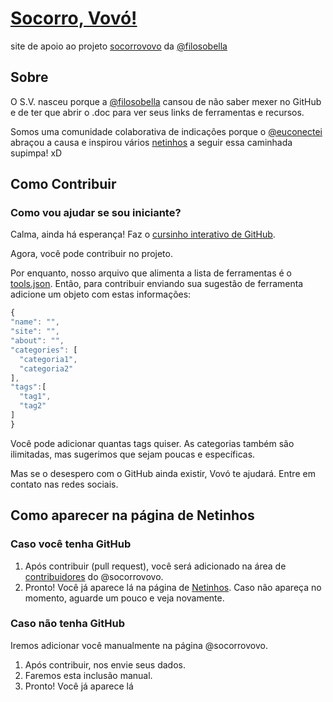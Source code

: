 # [Socorro, Vovó!](https://socorrovovo.github.io)
site de apoio ao projeto [socorrovovo][vsoriginal] da [@filosobella][filosobella]

## Sobre

O S.V. nasceu porque a [@filosobella][filosobella] cansou de não saber mexer no GitHub e de ter que abrir o .doc para ver seus links de ferramentas e recursos.

Somos uma comunidade colaborativa de indicações porque o [@euconectei][euconectei] abraçou a causa e inspirou vários [netinhos][netinhos] a seguir essa caminhada supimpa! xD

## Como Contribuir

### Como vou ajudar se sou iniciante?

Calma, ainda há esperança! Faz o [cursinho interativo de GitHub][cursoGithub].

Agora, você pode contribuir no projeto.

Por enquanto, nosso arquivo que alimenta a lista de ferramentas é o [tools.json][dataFerramentas]. Então, para contribuir enviando sua sugestão de ferramenta adicione um objeto com estas informações:

  ```js
{
  "name": "",
  "site": "",
  "about": "",
  "categories": [
    "categoria1",
    "categoria2"
  ],
  "tags":[
    "tag1",
    "tag2"
  ]
}
  ```

Você pode adicionar quantas tags quiser. As categorias também são ilimitadas, mas sugerimos que sejam poucas e específicas.

Mas se o desespero com o GitHub ainda existir, Vovó te ajudará. Entre em contato nas redes sociais.

## Como aparecer na página de Netinhos

### Caso você tenha GitHub

1. Após contribuir (pull request), você será adicionado na área de [contribuidores](contribuidores) do @socorrovovo.
2. Pronto! Você já aparece lá na página de [Netinhos](netinhos). Caso não apareça no momento, aguarde um pouco e veja novamente.

### Caso não tenha GitHub

Iremos adicionar você manualmente na página @socorrovovo.

1. Após contribuir, nos envie seus dados.
2. Faremos esta inclusão manual.
3. Pronto! Você já aparece lá

[cursoGithub]: https://try.github.io/levels/1/challenges/1
[dataFerramentas]: /data/tools.json
[euconectei]: https://github.com/euconectei
[filosobella]: https://github.com/filosobella
[netinhos]: https://github.com/orgs/socorrovovo/people
[vsoriginal]: https://github.com/filosobella/socorrovovo
